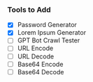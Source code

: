 ### Tools to Add

- [X] Password Generator
- [X] Lorem Ipsum Generator
- [ ] GPT Bot Crawl Tester
- [ ] URL Encode
- [ ] URL Decode
- [ ] Base64 Encode
- [ ] Base64 Decode
